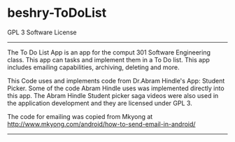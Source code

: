beshry-ToDoList
===============

GPL 3 Software License

---------------------

The To Do List App is an app for the comput 301 Software Engineering class. This app can tasks and implement them in a To Do list.
This app includes emailing capabilities, archiving, deleting and more.

This Code uses and implements code from Dr.Abram Hindle's App: Student Picker.
Some of the code Abram Hindle uses was implemented directly into this app.
The Abram Hindle Student picker saga videos were also used in the application development and they are licensed under GPL 3.

The code for emailing was copied from Mkyong at http://www.mkyong.com/android/how-to-send-email-in-android/

---------------------
